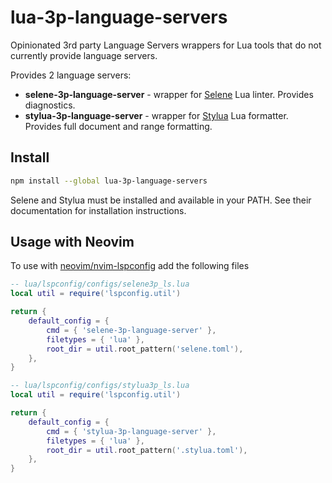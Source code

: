 # lua-3p-language-servers

Opinionated 3rd party Language Servers wrappers for Lua tools that do not currently provide language servers.

Provides 2 language servers:

* **selene-3p-language-server** - wrapper for [Selene](https://github.com/Kampfkarren/selene) Lua linter. Provides diagnostics.
* **stylua-3p-language-server** - wrapper for [Stylua](https://github.com/JohnnyMorganz/StyLua) Lua formatter. Provides full document and range formatting.

## Install

```bash
npm install --global lua-3p-language-servers
```

Selene and Stylua must be installed and available in your PATH. See their documentation for installation instructions.

## Usage with Neovim

To use with [neovim/nvim-lspconfig](https://github.com/neovim/nvim-lspconfig) add the following files

```lua
-- lua/lspconfig/configs/selene3p_ls.lua
local util = require('lspconfig.util')

return {
    default_config = {
        cmd = { 'selene-3p-language-server' },
        filetypes = { 'lua' },
        root_dir = util.root_pattern('selene.toml'),
    },
}
```

```lua
-- lua/lspconfig/configs/stylua3p_ls.lua
local util = require('lspconfig.util')

return {
    default_config = {
        cmd = { 'stylua-3p-language-server' },
        filetypes = { 'lua' },
        root_dir = util.root_pattern('.stylua.toml'),
    },
}
```
